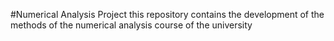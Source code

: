 #Numerical Analysis Project
this repository contains the development of the methods of the numerical analysis course of the university
